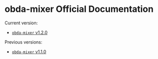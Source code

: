 # obda-mixer Official Documentation

Current version:

* [`obda-mixer` v1.2.0](v1.2.0/local_index.md)

Previous versions:

* [`obda-mixer` v1.1.0](v1.1.0/local_index.md)

